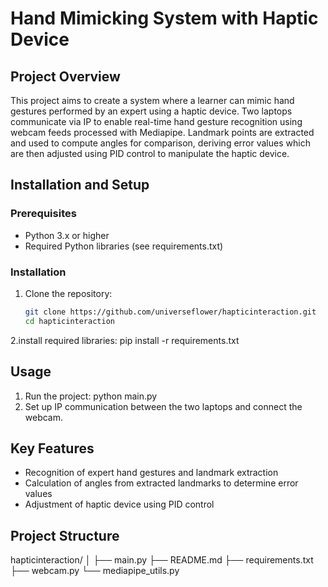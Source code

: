 # Hand Mimicking System with Haptic Device

## Project Overview

This project aims to create a system where a learner can mimic hand gestures performed by an expert using a haptic device. Two laptops communicate via IP to enable real-time hand gesture recognition using webcam feeds processed with Mediapipe. Landmark points are extracted and used to compute angles for comparison, deriving error values which are then adjusted using PID control to manipulate the haptic device.

## Installation and Setup

### Prerequisites

- Python 3.x or higher
- Required Python libraries (see requirements.txt)

### Installation

1. Clone the repository:
   ```bash
   git clone https://github.com/universeflower/hapticinteraction.git
   cd hapticinteraction

2.install required libraries:
  pip install -r requirements.txt
## Usage
1. Run the project:
   python main.py
2. Set up IP communication between the two laptops and connect the webcam.

## Key Features
- Recognition of expert hand gestures and landmark extraction
- Calculation of angles from extracted landmarks to determine error values
- Adjustment of haptic device using PID control

## Project Structure
  hapticinteraction/
│
├── main.py
├── README.md
├── requirements.txt
├── webcam.py
└── mediapipe_utils.py
